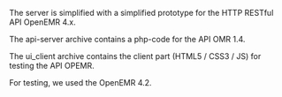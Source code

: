 
The server is simplified with a simplified prototype for the HTTP RESTful API OpenEMR 4.x.

The api-server archive contains a php-code for the API OMR 1.4. 

The ui_client archive contains the client part (HTML5 / CSS3 / JS) for testing the API OPEMR.

For testing, we used the OpenEMR 4.2.
